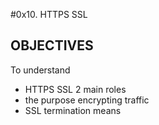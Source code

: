 #0x10. HTTPS SSL

## OBJECTIVES
To understand
- HTTPS SSL 2 main roles
- the purpose encrypting traffic
- SSL termination means
